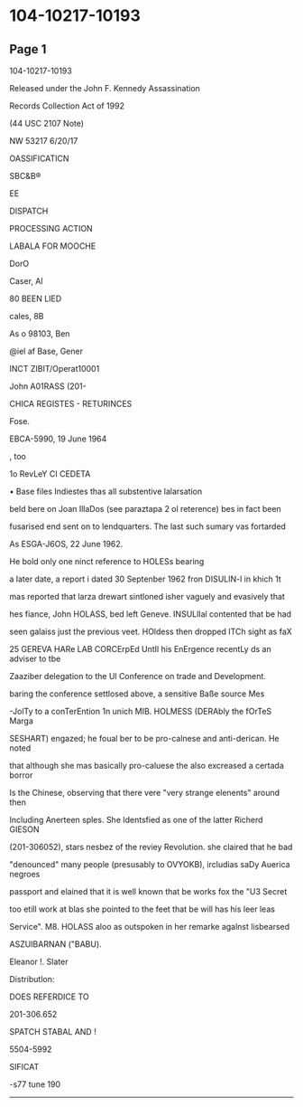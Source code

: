 # 104-10217-10193

## Page 1

104-10217-10193

Released under the John F. Kennedy Assassination

Records Collection Act of 1992

(44 USC 2107 Note)

NW 53217 6/20/17

OASSIFICATICN

SBC&B®

EE

DISPATCH

PROCESSING ACTION

LABALA FOR MOOCHE

DorO

Caser, Al

80 BEEN LIED

cales, 8B

As o 98103, Ben

@iel af Base, Gener

INCT ZIBIT/Operat10001

John A01RASS (201-

CHICA REGISTES - RETURINCES

Fose.

EBCA-5990, 19 June 1964

, too

1o RevLeY CI CEDETA

• Base files Indiestes thas all substentive lalarsation

beld bere on Joan IllaDos (see paraztapa 2 ol reterence) bes in fact been

fusarised end sent on to lendquarters. The last such sumary vas fortarded

As ESGA-J6OS, 22 June 1962.

He bold only one ninct reference to HOLESs bearing

a later date, a report i dated 30 Septenber 1962 fron DISULIN-l in khich 1t

mas reported that larza drewart sintloned isher vaguely and evasively that

hes fiance, John HOLASS, bed left Geneve. INSULlIal contented that be had

seen galaiss just the previous veet. HOldess then dropped ITCh sight as faX

25 GEREVA HARe LAB CORCErpEd UntIl his EnErgence recentLy ds an adviser to tbe

Zaaziber delegation to the Ul Conference on trade and Development.

baring the conference settlosed above, a sensitive Baße source Mes

-JolTy to a conTerEntion 1n unich MIB. HOLMESS (DERAbly the fOrTeS Marga

SESHART) engazed; he foual ber to be pro-calnese and anti-derican. He noted

that although she mas basically pro-caluese the also excreased a certada borror

Is the Chinese, observing that there vere "very strange elenents" around then

Including Anerteen sples. She Identsfied as one of the latter Richerd GIESON

(201-306052), stars nesbez of the reviey Revolution. she claired that he bad

"denounced" many people (presusably to OVYOKB), ircludias saDy Auerica negroes

passport and elained that it is well known that be works fox the "U3 Secret

too etill work at blas she pointed to the feet that be will has his leer leas

Service". M8. HOLASS aloo as outspoken in her remarke agalnst lisbearsed

ASZUIBARNAN ("BABU).

Eleanor !. Slater

Distributlon:

DOES REFERDICE TO

201-306.652

SPATCH STABAL AND !

5504-5992

SIFICAT

-s77 tune 190

---

